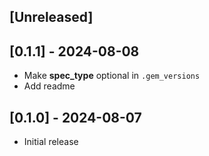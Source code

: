 ## [Unreleased]

## [0.1.1] - 2024-08-08

- Make **spec_type** optional in `.gem_versions`
- Add readme

## [0.1.0] - 2024-08-07

- Initial release
